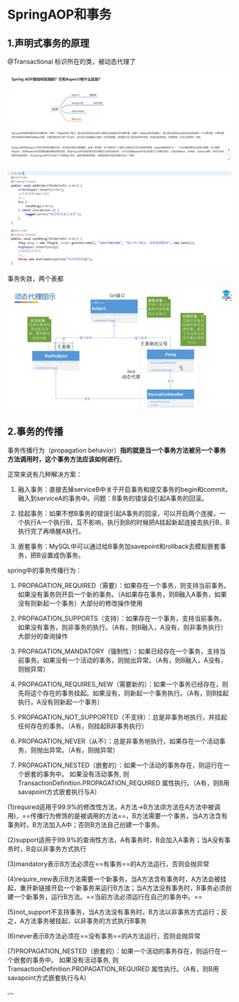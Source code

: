 # SpringAOP和事务

## 1.声明式事务的原理

@Transactional 标识所在的类，被动态代理了



![image-20240904151819104](./SpringAOP.assets/image-20240904151819104.png)





![image-20240904155024922](./SpringAOP.assets/image-20240904155024922.png)

事务失效，两个表都





![image-20240904161707594](./SpringAOP.assets/image-20240904161707594.png)

## 2.事务的传播

事务传播行为（propagation behavior）**指的就是当一个事务方法被另一个事务方法调用时，这个事务方法应该如何进行**。 

正常来说有几种解决方案： 

1. 融入事务：直接去掉serviceB中关于开启事务和提交事务的begin和commit，融入到serviceA的事务中。问题：B事务的错误会引起A事务的回滚。 

2. 挂起事务：如果不想B事务的错误引起A事务的回滚，可以开启两个连接，一个执行A一个执行B，互不影响，执行到B的时候把A挂起新起连接去执行B，B执行完了再唤醒A执行。 
3. 嵌套事务：MySQL中可以通过给B事务加savepoint和rollback去模拟嵌套事务，把B设置成伪事务。 

spring中的事务传播行为： 

1. PROPAGATION\_REQUIRED（需要）：如果存在一个事务，则支持当前事务。如果没有事务则开启一个新的事务。（A如果存在事务，则B融入A事务，如果没有则新起一个事务）大部分的修改操作使用 

2. PROPAGATION\_SUPPORTS（支持）：如果存在一个事务，支持当前事务。如果没有事务，则非事务的执行。（A有，则B融入，A没有，则非事务执行）大部分的查询操作 

3. PROPAGATION\_MANDATORY（强制性）：如果已经存在一个事务，支持当前事务。如果没有一个活动的事务，则抛出异常。（A有，则B融入，A没有，则抛异常） 

4. PROPAGATION\_REQUIRES\_NEW（需要新的）：如果一个事务已经存在，则先将这个存在的事务挂起。如果没有，则新起一个事务执行。（A有，则B挂起执行，A没有则新起一个事务） 

5. PROPAGATION\_NOT\_SUPPORTED（不支持）：总是非事务地执行，并挂起任何存在的事务。（A有，则挂起B非事务执行） 

6. PROPAGATION\_NEVER（从不）：总是非事务地执行，如果存在一个活动事务，则抛出异常。（A有，则抛异常） 

7. PROPAGATION\_NESTED（嵌套的）：如果一个活动的事务存在，则运行在一个嵌套的事务中。 如果没有活动事务, 则TransactionDefinition.PROPAGATION\_REQUIRED 属性执行。（A有，则B用savapoint方式嵌套执行与A）



(1)required适用于99.9%的修改性方法，A方法->B方法(B方法在A方法中被调用)，==传播行为修饰的是被调用的方法==，B方法需要一个事务，当A方法含有事务时，B方法加入A中；否则B方法自己创建一个事务。 

(2)support适用于99.9%的查询性方法，A有事务时，B会加入A事务；当A没有事务时，B会以非事务方式执行 

(3)mandatory表示B方法必须在==有事务==的A方法运行，否则会抛异常 

(4)require_new表示B方法需要一个新事务，当A方法含有事务时，A方法会被挂起，重开新链接开启一个新事务来运行B方法；当A方法没有事务时，B事务必须创建一个新事务，运行B方法。==当前方法必须运行在自己的事务中。== 

(5)not_support不支持事务，当A方法没有事务时，B方法以非事务方式运行；反之，A方法事务被挂起，以非事务的方式执行B事务 

(6)never表示B方法必须在==没有事务==的A方法运行，否则会抛异常

(7)PROPAGATION\_NESTED（嵌套的）：如果一个活动的事务存在，则运行在一个嵌套的事务中。 如果没有活动事务, 则TransactionDefinition.PROPAGATION\_REQUIRED 属性执行。（A有，则B用savapoint方式嵌套执行与A）





<img src="https://album.biliimg.com/bfs/new_dyn/c0cc1e46db347b5f97c395c806d0c3be320193852.png" alt="img" style="zoom:33%;" />
